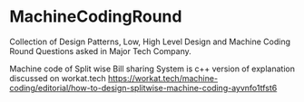# MachineCodingRound

Collection of Design Patterns, Low, High Level Design and Machine Coding Round Questions asked in Major Tech Company. 

Machine code of Split wise Bill sharing System is c++ version of explanation discussed on workat.tech 
https://workat.tech/machine-coding/editorial/how-to-design-splitwise-machine-coding-ayvnfo1tfst6
